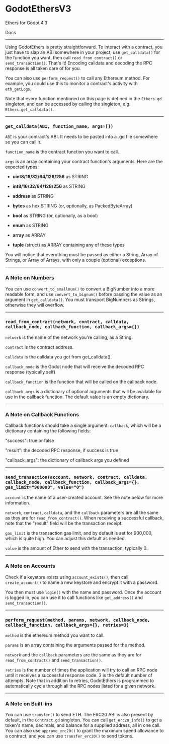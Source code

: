 # GodotEthersV3
Ethers for Godot 4.3

Docs

___

Using GodotEthers is pretty straightforward.  To interact with a contract, you just have to slap an ABI somewhere in your project, use `get_calldata()` for the function you want, then call `read_from_contract()` or `send_transaction()`.  That's it!  Encoding calldata and decoding the RPC response is all taken care of for you.

You can also use `perform_request()` to call any Ethereum method.  For example, you could use this to monitor a contract's activity with `eth_getLogs`.

Note that every function mentioned on this page is defined in the `Ethers.gd` singleton, and can be accessed by calling the singleton, e.g. `Ethers.get_calldata()`.
___

### `get_calldata(ABI, function_name, args=[])`

`ABI` is your contract's ABI.  It needs to be pasted into a .gd file somewhere so you can call it.

`function_name` is the contract function you want to call.

`args` is an array containing your contract function's arguments.  Here are the expected types:

* __uint8/16/32/64/128/256__ as STRING

* __int8/16/32/64/128/256__ as STRING

* __address__ as STRING

* __bytes__ as hex STRING (or, optionally, as PackedByteArray)

* __bool__ as STRING (or, optionally, as a bool)

* __enum__ as STRING

* __array__ as ARRAY

* __tuple__ (struct) as ARRAY containing any of these types

You will notice that everything must be passed as either a String, Array of Strings, or Array of Arrays, with only a couple (optional) exceptions.

___

### A Note on Numbers

You can use `convert_to_smallnum()` to convert a BigNumber into a more readable form, and use `convert_to_bignum()` before passing the value as an argument in `get_calldata()`.  You must transport BigNumbers as Strings, otherwise they will overflow.

___

### `read_from_contract(network, contract, calldata, callback_node, callback_function, callback_args={})`

`network` is the name of the network you're calling, as a String.

`contract` is the contract address.

`calldata` is the calldata you got from get_calldata().

`callback_node` is the Godot node that will receive the decoded RPC response (typically self)

`callback_function` is the function that will be called on the callback node.

`callback_args` is a dictionary of optional arguments that will be available for use in the callback function.  The default value is an empty dictionary.

___

### A Note on Callback Functions

Callback functions should take a single argument: `callback`, which will be a dictionary containing the following fields:

"success": true or false

"result":  the decoded RPC response, if success is true

"callback_args": the dictionary of callback args you defined 

___

### `send_transaction(account, network, contract, calldata, callback_node, callback_function, callback_args={}, gas_limit="900000", value="0")`

`account` is the name of a user-created account.  See the note below for more information.

`network`, `contract`, `calldata`, and the `callback` parameters are all the same as they are for `read_from_contract()`.  When receiving a successful callback, note that the "result" field will be the transaction receipt.

`gas_limit` is the transaction gas limit, and by default is set for 900,000, which is quite high.  You can adjust this default as needed.

`value` is the amount of Ether to send with the transaction, typically 0.

___

### A Note on Accounts

Check if a keystore exists using `account_exists()`, then call `create_account()` to name a new keystore and encrypt it with a password.


You then must use `login()` with the name and password.  Once the account is logged in, you can use it to call functions like `get_address()` and `send_transaction()`.

___

### `perform_request(method, params, network, callback_node, callback_function, callback_args={}, retries=3)`

`method` is the ethereum method you want to call.

`params` is an array containing the arguments passed for the method.

`network` and the `callback` parameters are the same as they are for `read_from_contract()` and `send_transaction()`.

`retries` is the number of times the application will try to call an RPC node until it receives a successful response code.  3 is the default number of attempts. Note that in addition to retries, GodotEthers is programmed to automatically cycle through all the RPC nodes listed for a given network.

___

### A Note on Built-ins

You can use `transfer()` to send ETH.  The ERC20 ABI is also present by default, in the `Contract.gd` singleton.   You can call `get_erc20_info()` to get a token's name, decimals, and balance for a supplied address, all in one call.  You can also use `approve_erc20()` to grant the maximum spend allowance to a contract, and you can use `transfer_erc20()` to send tokens.

